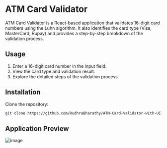 # ATM Card Validator

ATM Card Validator is a React-based application that validates 16-digit card numbers using the Luhn algorithm. It also identifies the card type (Visa, MasterCard, Rupay) and provides a step-by-step breakdown of the validation process.

## Usage

1. Enter a 16-digit card number in the input field.
2. View the card type and validation result.
3. Explore the detailed steps of the validation process.

## Installation

Clone the repository:

```bash
git clone https://github.com/RudhraBharathy/ATM-Card-Validator-with-UI.git
```

## Application Preview

![image](https://github.com/user-attachments/assets/fba13c51-1f8a-42f8-8eae-69dc1d5823b9)
